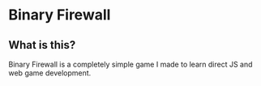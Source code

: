 # Binary Firewall

## What is this?

Binary Firewall is a completely simple game I made to learn direct JS and web game development.
